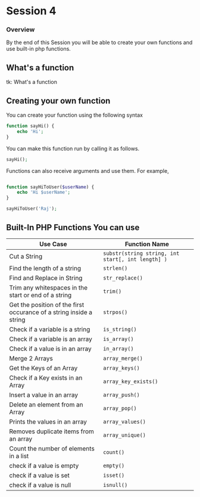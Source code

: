 # Session 4

### Overview

By the end of this Session you will be able to create your own functions and use built-in php functions.

## What's a function

tk: What's a function

## Creating your own function


You can create your function using the following syntax

```php
function sayHi() {
    echo 'Hi';
}
```

You can make this function run by calling it as follows.

```php
sayHi();
```

Functions can also receive arguments and use them. For example,

```php

function sayHiToUser($userName) {
    echo 'Hi $userName';
}

sayHiToUser('Raj');
```

## Built-In PHP Functions You can use

|Use Case|Function Name|
|---|---|
|Cut a String|```substr(string string, int start[, int length] )```|
|Find the length of a string|```strlen()```|
|Find and Replace in String|```str_replace()```|
|Trim any whitespaces in the start or end of a string|```trim()```|
|Get the position of the first occurance of a string inside a string|```strpos()```|
|Check if a variable is a string|```is_string()```|
|Check if a variable is an array|```is_array()```|
|Check if a value is in an array|```in_array()```|
|Merge 2 Arrays|```array_merge()```|
|Get the Keys of an Array|```array_keys()```|
|Check if a Key exists in an Array|```array_key_exists()```|
|Insert a value in an array|```array_push()```|
|Delete an element from an Array|```array_pop()```|
|Prints the values in an array|```array_values()```|
|Removes duplicate items from an array|```array_unique()```|
|Count the number of elements in a list|```count()```|
|check if a value is empty|```empty()```|
|check if a value is set|```isset()```|
|check if a value is null|```isnull()```|
